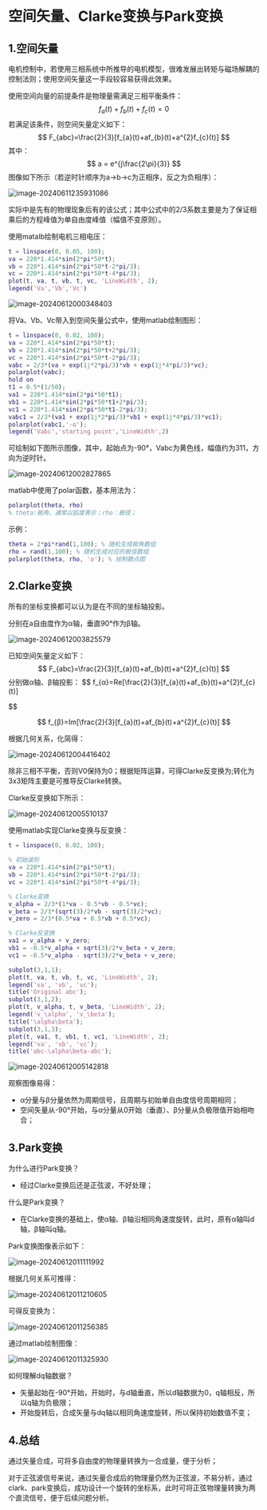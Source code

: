 # 空间矢量、Clarke变换与Park变换

## 1.空间矢量

电机控制中，若使用三相系统中所推导的电机模型，很难发展出转矩与磁场解耦的控制法则；使用空间矢量这一手段较容易获得此效果。

使用空间向量的前提条件是物理量需满足三相平衡条件：
$$
f_{a}(t)+f_{b}(t)+f_{c}(t)=0
$$
若满足该条件，则空间矢量定义如下：
$$
F_{abc}=\frac{2}{3}[f_{a}(t)+af_{b}(t)+a^{2}f_{c}(t)]
$$
其中：
$$
a = e^{j\frac{2\pi}{3}}
$$
图像如下所示（若逆时针顺序为a->b->c为正相序，反之为负相序）：

![image-20240611235931086](./assets/01-空间矢量.png)

实际中是先有的物理现象后有的该公式；其中公式中的2/3系数主要是为了保证相乘后的方程峰值为单自由度峰值（幅值不变原则）。

使用matalb绘制电机三相电压：

```matlab
t = linspace(0, 0.05, 100);
va = 220*1.414*sin(2*pi*50*t);
vb = 220*1.414*sin(2*pi*50*t-2*pi/3);
vc = 220*1.414*sin(2*pi*50*t-4*pi/3);
plot(t, va, t, vb, t, vc, 'LineWidth', 2);
legend('Va','Vb','Vc')
```

![image-20240612000348403](./assets/02-三相电压.png)

将Va、Vb、Vc带入到空间矢量公式中，使用matlab绘制图形：

```matlab
t = linspace(0, 0.02, 100);
va = 220*1.414*sin(2*pi*50*t);
vb = 220*1.414*sin(2*pi*50*t+2*pi/3);
vc = 220*1.414*sin(2*pi*50*t-2*pi/3);
vabc = 2/3*(va + exp(1j*2*pi/3)*vb + exp(1j*4*pi/3)*vc);
polarplot(vabc);
hold on
t1 = 0.5*(1/50);
va1 = 220*1.414*sin(2*pi*50*t1);
vb1 = 220*1.414*sin(2*pi*50*t1+2*pi/3);
vc1 = 220*1.414*sin(2*pi*50*t1-2*pi/3);
vabc1 = 2/3*(va1 + exp(1j*2*pi/3)*vb1 + exp(1j*4*pi/3)*vc1);
polarplot(vabc1,'-o');
legend('Vabc','starting point','LineWidth',2)
```

可绘制如下图所示图像，其中，起始点为-90°，Vabc为黄色线，幅值约为311，方向为逆时针。

![image-20240612002827865](./assets/03-空间矢量极坐标.png)

matlab中使用了polar函数，基本用法为：

```matlab
polarplot(theta, rho)
% theta:极角，通常以弧度表示；rho：极径；
```

示例：

```matlab
theta = 2*pi*rand(1,100); % 随机生成极角数组
rho = rand(1,100); % 随机生成对应的极径数组
polarplot(theta, rho, 'o'); % 绘制散点图
```

## 2.Clarke变换

所有的坐标变换都可以认为是在不同的坐标轴投影。

分别在a自由度作为α轴，垂直90°作为β轴。

![image-20240612003825579](./assets/04-clarke变换.png)

已知空间矢量定义如下：
$$
F_{abc}=\frac{2}{3}[f_{a}(t)+af_{b}(t)+a^{2}f_{c}(t)]
$$
分别做α轴、β轴投影：
$$
f_{α}=Re[\frac{2}{3}[f_{a}(t)+af_{b}(t)+a^{2}f_{c}(t)]
$$

$$
f_{β}=Im[\frac{2}{3}[f_{a}(t)+af_{b}(t)+a^{2}f_{c}(t)]
$$

根据几何关系，化简得：

![image-20240612004416402](./assets/05-clarke转换式.png)

除非三相不平衡，否则V0保持为0；根据矩阵运算，可得Clarke反变换为;转化为3x3矩阵主要是可推导反Clarke转换。

Clarke反变换如下所示：

![image-20240612005510137](./assets/07-Clarke反变换.png)

使用matlab实现Clarke变换与反变换：

```matlab
t = linspace(0, 0.02, 100);

% 初始波形
va = 220*1.414*sin(2*pi*50*t);
vb = 220*1.414*sin(2*pi*50*t-2*pi/3);
vc = 220*1.414*sin(2*pi*50*t-4*pi/3);

% Clarke变换
v_alpha = 2/3*(1*va - 0.5*vb - 0.5*vc);
v_beta = 2/3*(sqrt(3)/2*vb - sqrt(3)/2*vc);
v_zero = 2/3*(0.5*va + 0.5*vb + 0.5*vc);

% Clarke反变换
va1 = v_alpha + v_zero;
vb1 = -0.5*v_alpha + sqrt(3)/2*v_beta + v_zero;
vc1 = -0.5*v_alpha - sqrt(3)/2*v_beta + v_zero;

subplot(3,1,1);
plot(t, va, t, vb, t, vc, 'LineWidth', 2);
legend('va', 'vb', 'vc');
title('Original abc');
subplot(3,1,2);
plot(t, v_alpha, t, v_beta, 'LineWidth', 2);
legend('v_\alpha', 'v_\beta');
title('\alpha\beta');
subplot(3,1,3);
plot(t, va1, t, vb1, t, vc1, 'LineWidth', 2);
legend('va', 'vb', 'vc');
title('abc-\alpha\beta-abc');
```

![image-20240612005142818](./assets/06-Clarke图像.png)

观察图像易得：

+  α分量与β分量依然为周期信号，且周期与初始单自由度信号周期相同；
+ 空间矢量从-90°开始，与α分量从0开始（垂直）、β分量从负极限值开始相吻合；

## 3.Park变换

为什么进行Park变换？

+ 经过Clarke变换后还是正弦波，不好处理；

什么是Park变换？

+ 在Clarke变换的基础上，使α轴、β轴沿相同角速度旋转，此时，原有α轴叫d轴，β轴叫q轴。

Park变换图像表示如下：

![image-20240612011111992](./assets/08-park变换图像.png)

根据几何关系可推得：

![image-20240612011210605](./assets/09-park变换.png)

可得反变换为：

![image-20240612011256385](./assets/image-20240612011256385.png)

通过matlab绘制图像：

![image-20240612011325930](./assets/park变换波形.png)

如何理解dq轴数据？

+ 矢量起始在-90°开始，开始时，与d轴垂直，所以d轴数据为0，q轴相反，所以q轴为负极限；
+ 开始旋转后，合成矢量与dq轴以相同角速度旋转，所以保持初始数值不变；

## 4.总结

通过矢量合成，可将多自由度的物理量转换为一合成量，便于分析；

对于正弦波信号来说，通过矢量合成后的物理量仍然为正弦波，不易分析，通过clark、park变换后，成功设计一个旋转的坐标系，此时可将正弦物理量转换为两个直流信号，便于后续问题分析。
